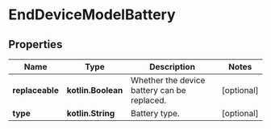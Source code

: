 
# EndDeviceModelBattery

## Properties
Name | Type | Description | Notes
------------ | ------------- | ------------- | -------------
**replaceable** | **kotlin.Boolean** | Whether the device battery can be replaced. |  [optional]
**type** | **kotlin.String** | Battery type. |  [optional]



